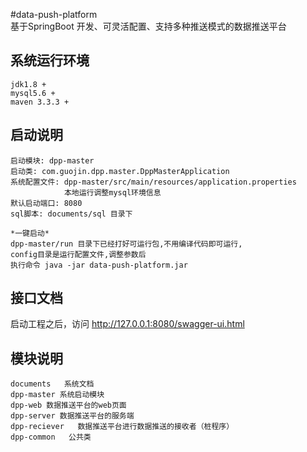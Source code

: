 #data-push-platform  
基于SpringBoot 开发、可灵活配置、支持多种推送模式的数据推送平台

## 系统运行环境
    jdk1.8 + 
    mysql5.6 +
    maven 3.3.3 +
    
## 启动说明
    启动模块: dpp-master
    启动类: com.guojin.dpp.master.DppMasterApplication
    系统配置文件: dpp-master/src/main/resources/application.properties
                本地运行调整mysql环境信息
    默认启动端口: 8080
    sql脚本: documents/sql 目录下
    
    *一键启动*
    dpp-master/run 目录下已经打好可运行包,不用编译代码即可运行,
    config目录是运行配置文件,调整参数后
    执行命令 java -jar data-push-platform.jar
## 接口文档
   启动工程之后，访问 
   http://127.0.0.1:8080/swagger-ui.html
## 模块说明
    documents   系统文档
    dpp-master 系统启动模块
    dpp-web 数据推送平台的web页面
    dpp-server 数据推送平台的服务端
    dpp-reciever   数据推送平台进行数据推送的接收者（桩程序）
    dpp-common   公共类


